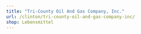 ```yaml
---
title: "Tri-County Oil And Gas Company, Inc."
url: /clinton/tri-county-oil-and-gas-company-inc/
shop: Lebensmittel
---
```

